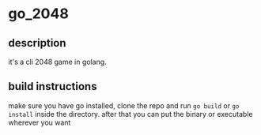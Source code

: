 # go_2048

## description

it's a cli 2048 game in golang.

## build instructions

make sure you have go installed, clone the repo and run `go build` or `go
install` inside the directory. after that you can put the binary or executable
wherever you want